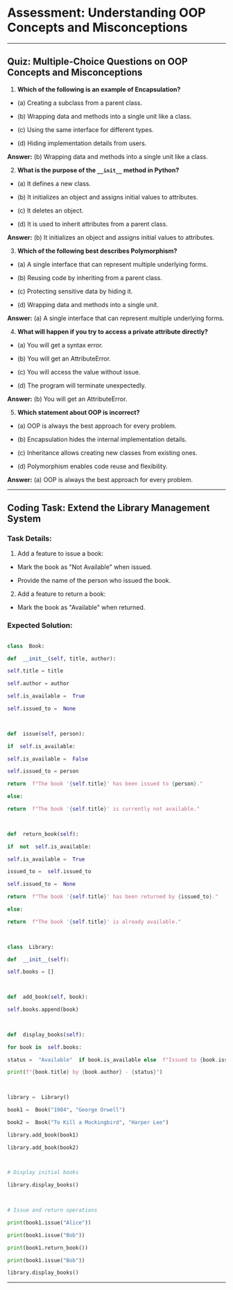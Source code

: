 
  

# Assessment: Understanding OOP Concepts and Misconceptions

  

---

  

## Quiz: Multiple-Choice Questions on OOP Concepts and Misconceptions

  

1.  **Which of the following is an example of Encapsulation?**

- (a) Creating a subclass from a parent class.

- (b) Wrapping data and methods into a single unit like a class.

- (c) Using the same interface for different types.

- (d) Hiding implementation details from users.

  

**Answer:** (b) Wrapping data and methods into a single unit like a class.

  

2.  **What is the purpose of the `__init__` method in Python?**

- (a) It defines a new class.

- (b) It initializes an object and assigns initial values to attributes.

- (c) It deletes an object.

- (d) It is used to inherit attributes from a parent class.

  

**Answer:** (b) It initializes an object and assigns initial values to attributes.

  

3.  **Which of the following best describes Polymorphism?**

- (a) A single interface that can represent multiple underlying forms.

- (b) Reusing code by inheriting from a parent class.

- (c) Protecting sensitive data by hiding it.

- (d) Wrapping data and methods into a single unit.

  

**Answer:** (a) A single interface that can represent multiple underlying forms.

  

4.  **What will happen if you try to access a private attribute directly?**

- (a) You will get a syntax error.

- (b) You will get an AttributeError.

- (c) You will access the value without issue.

- (d) The program will terminate unexpectedly.

  

**Answer:** (b) You will get an AttributeError.

  

5.  **Which statement about OOP is incorrect?**

- (a) OOP is always the best approach for every problem.

- (b) Encapsulation hides the internal implementation details.

- (c) Inheritance allows creating new classes from existing ones.

- (d) Polymorphism enables code reuse and flexibility.

  

**Answer:** (a) OOP is always the best approach for every problem.

  

---

  

## Coding Task: Extend the Library Management System

  

### Task Details:

1. Add a feature to issue a book:

- Mark the book as "Not Available" when issued.

- Provide the name of the person who issued the book.

  

2. Add a feature to return a book:

- Mark the book as "Available" when returned.

  

### Expected Solution:

  

```python

class  Book:

def  __init__(self, title, author):

self.title = title

self.author = author

self.is_available =  True

self.issued_to =  None

  

def  issue(self, person):

if  self.is_available:

self.is_available =  False

self.issued_to = person

return  f"The book '{self.title}' has been issued to {person}."

else:

return  f"The book '{self.title}' is currently not available."

  

def  return_book(self):

if  not  self.is_available:

self.is_available =  True

issued_to =  self.issued_to

self.issued_to =  None

return  f"The book '{self.title}' has been returned by {issued_to}."

else:

return  f"The book '{self.title}' is already available."

  

class  Library:

def  __init__(self):

self.books = []

  

def  add_book(self, book):

self.books.append(book)

  

def  display_books(self):

for book in  self.books:

status =  "Available"  if book.is_available else  f"Issued to {book.issued_to}"

print(f"{book.title} by {book.author} - {status}")

  

library =  Library()

book1 =  Book("1984", "George Orwell")

book2 =  Book("To Kill a Mockingbird", "Harper Lee")

library.add_book(book1)

library.add_book(book2)

  

# Display initial books

library.display_books()

  

# Issue and return operations

print(book1.issue("Alice"))

print(book1.issue("Bob"))

print(book1.return_book())

print(book1.issue("Bob"))

library.display_books()

```

  

---

